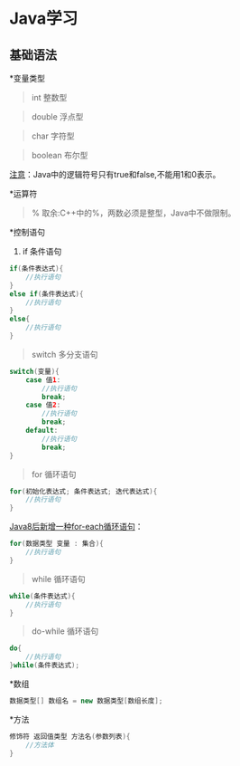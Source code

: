 # Java学习
## 基础语法
*变量类型
> int 整数型  

> double 浮点型  

> char 字符型  

> boolean 布尔型  

<u>注意</u>：Java中的逻辑符号只有true和false,不能用1和0表示。

*运算符  

> % 取余:C++中的%，两数必须是整型，Java中不做限制。  

*控制语句
1. if 条件语句
```java
if(条件表达式){
    //执行语句
}
else if(条件表达式){
    //执行语句
}
else{
    //执行语句
}
```
> switch 多分支语句  

````java
switch(变量){
    case 值1:
        //执行语句
        break;
    case 值2:
        //执行语句
        break;
    default:
        //执行语句
        break;
}
````
> for 循环语句  

```java
for(初始化表达式; 条件表达式; 迭代表达式){
    //执行语句
}
```
<u>Java8后新增一种for-each循环语句</u>：
```java
for(数据类型 变量 : 集合){
    //执行语句
}
```
> while 循环语句  

```java
while(条件表达式){
    //执行语句
}
```
> do-while 循环语句  
```java
do{
    //执行语句
}while(条件表达式);
```
*数组
```java
数据类型[] 数组名 = new 数据类型[数组长度];
```
*方法
```java
修饰符 返回值类型 方法名(参数列表){
    //方法体
}
```

